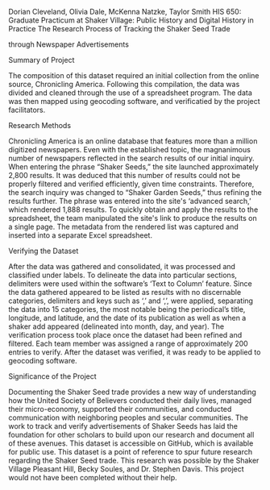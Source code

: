 Dorian Cleveland, Olivia Dale, McKenna Natzke, Taylor Smith
HIS 650: Graduate Practicum at Shaker Village:
Public History and Digital History in Practice
The Research Process of Tracking the Shaker Seed Trade

through Newspaper Advertisements

Summary of Project

The composition of this dataset required an initial collection from the online source, Chronicling
America. Following this compilation, the data was divided and cleaned through the use of a
spreadsheet program. The data was then mapped using geocoding software, and verificatied by
the project facilitators.

Research Methods

Chronicling America is an online database that features more than a million digitized
newspapers. Even with the established topic, the magnanimous number of newspapers reflected
in the search results of our initial inquiry. When entering the phrase “Shaker Seeds,” the site
launched approximately 2,800 results. It was deduced that this number of results could not be
properly filtered and verified efficiently, given time constraints. Therefore, the search inquiry
was changed to “Shaker Garden Seeds,” thus refining the results further. The phrase was entered
into the site's ‘advanced search,’ which rendered 1,888 results. To quickly obtain and apply the
results to the spreadsheet, the team manipulated the site's link to produce the results on a single
page. The metadata from the rendered list was captured and inserted into a separate Excel
spreadsheet.

Verifying the Dataset

After the data was gathered and consolidated, it was processed and classified under labels. To
delineate the data into particular sections, delimiters were used within the software’s ‘Text to
Column’ feature. Since the data gathered appeared to be listed as results with no discernable
categories, delimiters and keys such as ‘,’ and ‘,’, were applied, separating the data into 15
categories, the most notable being the periodical’s title, longitude, and latitude, and the date of its
publication as well as when a shaker add appeared (delineated into month, day, and year). The
verification process took place once the dataset had been refined and filtered. Each team member
was assigned a range of approximately 200 entries to verify. After the dataset was verified, it was
ready to be applied to geocoding software.

Significance of the Project

Documenting the Shaker Seed trade provides a new way of understanding how the United
Society of Believers conducted their daily lives, managed their micro-economy, supported their
communities, and conducted communication with neighboring peoples and secular communities.
The work to track and verify advertisements of Shaker Seeds has laid the foundation for other
scholars to build upon our research and document all of these avenues. This dataset is accessible
on GitHub, which is available for public use. This dataset is a point of reference to spur future
research regarding the Shaker Seed trade. This research was possible by the Shaker Village
Pleasant Hill, Becky Soules, and Dr. Stephen Davis. This project would not have been completed
without their help.
